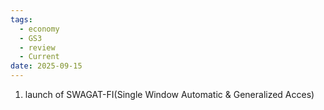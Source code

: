 ```yaml
---
tags:
  - economy
  - GS3
  - review
  - Current
date: 2025-09-15
---
```

1. launch of SWAGAT-FI(Single Window Automatic & Generalized Acces)